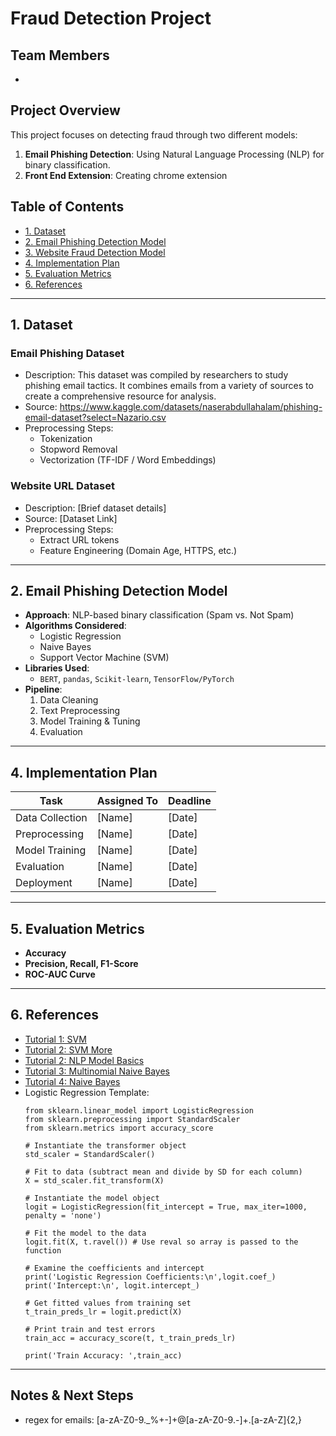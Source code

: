 # Fraud Detection Project

## Team Members
- 

## Project Overview
This project focuses on detecting fraud through two different models:
1. **Email Phishing Detection**: Using Natural Language Processing (NLP) for binary classification.
2. **Front End Extension**: Creating chrome extension

## Table of Contents
- [1. Dataset](#dataset)
- [2. Email Phishing Detection Model](#email-phishing-detection-model)
- [3. Website Fraud Detection Model](#website-fraud-detection-model)
- [4. Implementation Plan](#implementation-plan)
- [5. Evaluation Metrics](#evaluation-metrics)
- [6. References](#references)

---

## 1. Dataset
### Email Phishing Dataset
- Description: This dataset was compiled by researchers to study phishing email tactics. It combines emails from a variety of sources to create a comprehensive resource for analysis.
- Source: https://www.kaggle.com/datasets/naserabdullahalam/phishing-email-dataset?select=Nazario.csv
- Preprocessing Steps:
  - Tokenization
  - Stopword Removal
  - Vectorization (TF-IDF / Word Embeddings)

### Website URL Dataset
- Description: [Brief dataset details]
- Source: [Dataset Link]
- Preprocessing Steps:
  - Extract URL tokens
  - Feature Engineering (Domain Age, HTTPS, etc.)
  
---

## 2. Email Phishing Detection Model
- **Approach**: NLP-based binary classification (Spam vs. Not Spam)
- **Algorithms Considered**:
  - Logistic Regression
  - Naive Bayes
  - Support Vector Machine (SVM)
- **Libraries Used**: 
  - `BERT`, `pandas`, `Scikit-learn`, `TensorFlow/PyTorch`
- **Pipeline**:
  1. Data Cleaning
  2. Text Preprocessing
  3. Model Training & Tuning
  4. Evaluation

---

## 4. Implementation Plan
| Task | Assigned To | Deadline |
|------|------------|----------|
| Data Collection | [Name] | [Date] |
| Preprocessing | [Name] | [Date] |
| Model Training | [Name] | [Date] |
| Evaluation | [Name] | [Date] |
| Deployment | [Name] | [Date] |

---

## 5. Evaluation Metrics
- **Accuracy**
- **Precision, Recall, F1-Score**
- **ROC-AUC Curve**

---

## 6. References
- [Tutorial 1: SVM](https://www.geeksforgeeks.org/classifying-data-using-support-vector-machinessvms-in-python/)
- [Tutorial 2: SVM More](https://medium.com/@bedigunjit/simple-guide-to-text-classification-nlp-using-svm-and-naive-bayes-with-python-421db3a72d34)
- [Tutorial 2: NLP Model Basics](https://medium.com/analytics-vidhya/natural-language-processing-nlp-workflow-tutorial-for-binary-classification-in-sci-kit-learn-b9f94c6aaf14)
- [Tutorial 3: Multinomial Naive Bayes](https://www.youtube.com/watch?v=Thz4WzC3UdM)
- [Tutorial 4: Naive Bayes](https://www.geeksforgeeks.org/applying-multinomial-naive-bayes-to-nlp-problems/)
- Logistic Regression Template:
  ```
  from sklearn.linear_model import LogisticRegression
  from sklearn.preprocessing import StandardScaler
  from sklearn.metrics import accuracy_score
  
  # Instantiate the transformer object
  std_scaler = StandardScaler()
  
  # Fit to data (subtract mean and divide by SD for each column)
  X = std_scaler.fit_transform(X)
  
  # Instantiate the model object
  logit = LogisticRegression(fit_intercept = True, max_iter=1000, penalty = 'none')
  
  # Fit the model to the data
  logit.fit(X, t.ravel()) # Use reval so array is passed to the function
  
  # Examine the coefficients and intercept
  print('Logistic Regression Coefficients:\n',logit.coef_)
  print('Intercept:\n', logit.intercept_)
  
  # Get fitted values from training set
  t_train_preds_lr = logit.predict(X)
  
  # Print train and test errors
  train_acc = accuracy_score(t, t_train_preds_lr)
  
  print('Train Accuracy: ',train_acc)
  ```
---

## Notes & Next Steps
- regex for emails: [a-zA-Z0-9._%+-]+@[a-zA-Z0-9.-]+\.[a-zA-Z]{2,}
